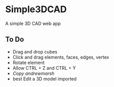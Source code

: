# Simple3DCAD
A simple 3D CAD web app 

## To Do
- Drag and drop cubes
- Click and drag elements, faces, edges, vertex
- Rotate element
- Allow CTRL + Z and CTRL + Y
- *Copy andrewmarsh*
- best Edit a 3D model imported
